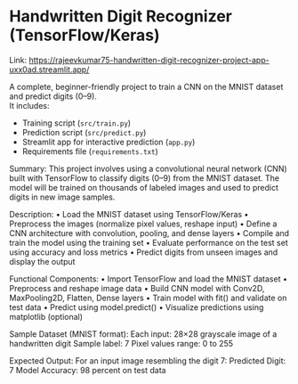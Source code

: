 # Handwritten Digit Recognizer (TensorFlow/Keras)

Link: https://rajeevkumar75-handwritten-digit-recognizer-project-app-uxx0ad.streamlit.app/

A complete, beginner-friendly project to train a CNN on the MNIST dataset and predict digits (0–9).  
It includes:
- Training script (`src/train.py`)
- Prediction script (`src/predict.py`)
- Streamlit app for interactive prediction (`app.py`)
- Requirements file (`requirements.txt`)

Summary: 
This project involves using a convolutional neural network (CNN) built with TensorFlow to 
classify digits (0–9) from the MNIST dataset. The model will be trained on thousands of labeled 
images and used to predict digits in new image samples. 


Description: 
• Load the MNIST dataset using TensorFlow/Keras 
• Preprocess the images (normalize pixel values, reshape input) 
• Define a CNN architecture with convolution, pooling, and dense layers 
• Compile and train the model using the training set 
• Evaluate performance on the test set using accuracy and loss metrics 
• Predict digits from unseen images and display the output 


Functional Components: 
• Import TensorFlow and load the MNIST dataset 
• Preprocess and reshape image data 
• Build CNN model with Conv2D, MaxPooling2D, Flatten, Dense layers 
• Train model with fit() and validate on test data 
• Predict using model.predict() 
• Visualize predictions using matplotlib (optional) 


Sample Dataset (MNIST format): 
Each input: 28×28 grayscale image of a handwritten digit 
Sample label: 7 
Pixel values range: 0 to 255 


Expected Output: 
For an input image resembling the digit 7: 
Predicted Digit: 7 
Model Accuracy: 98 percent on test data 
